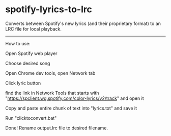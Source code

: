 # spotify-lyrics-to-lrc
Converts between Spotify's new lyrics (and their proprietary format) to an LRC file for local playback.

---------------------------------------------------------------------
How to use:

Open Spotify web player

Choose desired song

Open Chrome dev tools, open Network tab

Click lyric button

find the link in Network Tools that starts with "https://spclient.wg.spotify.com/color-lyrics/v2/track" and open it

Copy and paste entire chunk of text into "lyrics.txt" and save it

Run "clicktoconvert.bat"

Done! Rename output.lrc file to desired filename.

